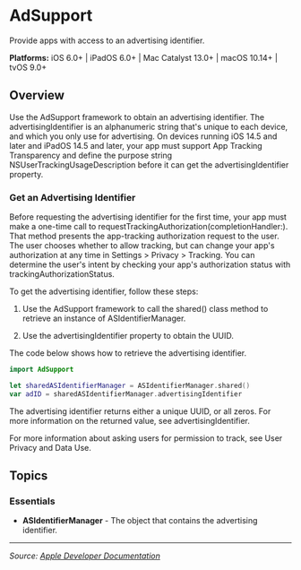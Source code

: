 # AdSupport

Provide apps with access to an advertising identifier.

**Platforms:** iOS 6.0+ | iPadOS 6.0+ | Mac Catalyst 13.0+ | macOS 10.14+ | tvOS 9.0+

## Overview

Use the AdSupport framework to obtain an advertising identifier. The advertisingIdentifier is an alphanumeric string that's unique to each device, and which you only use for advertising. On devices running iOS 14.5 and later and iPadOS 14.5 and later, your app must support App Tracking Transparency and define the purpose string NSUserTrackingUsageDescription before it can get the advertisingIdentifier property.

### Get an Advertising Identifier

Before requesting the advertising identifier for the first time, your app must make a one-time call to requestTrackingAuthorization(completionHandler:). That method presents the app-tracking authorization request to the user. The user chooses whether to allow tracking, but can change your app's authorization at any time in Settings > Privacy > Tracking. You can determine the user's intent by checking your app's authorization status with trackingAuthorizationStatus.

To get the advertising identifier, follow these steps:

1. Use the AdSupport framework to call the shared() class method to retrieve an instance of ASIdentifierManager.

2. Use the advertisingIdentifier property to obtain the UUID.

The code below shows how to retrieve the advertising identifier.

```swift
import AdSupport

let sharedASIdentifierManager = ASIdentifierManager.shared()
var adID = sharedASIdentifierManager.advertisingIdentifier
```

The advertising identifier returns either a unique UUID, or all zeros. For more information on the returned value, see advertisingIdentifier.

For more information about asking users for permission to track, see User Privacy and Data Use.

## Topics

### Essentials
- **ASIdentifierManager** - The object that contains the advertising identifier.

---

*Source: [Apple Developer Documentation](https://developer.apple.com/documentation/AdSupport)*